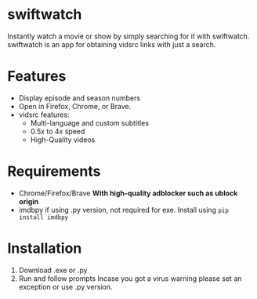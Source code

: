 # swiftwatch
Instantly watch a movie or show by simply searching for it with swiftwatch. swiftwatch is an app for obtaining vidsrc links with just a search.

# Features
- Display episode and season numbers
- Open in Firefox, Chrome, or Brave.
- vidsrc features:
    - Multi-language and custom subtitles
    - 0.5x to 4x speed
    - High-Quality videos
  
# Requirements
- Chrome/Firefox/Brave **With high-quality adblocker such as ublock origin**
- imdbpy if using .py version, not required for exe. Install using `pip install imdbpy`

# Installation
1) Download .exe or .py 
2) Run and follow prompts
Incase you got a virus warning please set an exception or use .py version.

